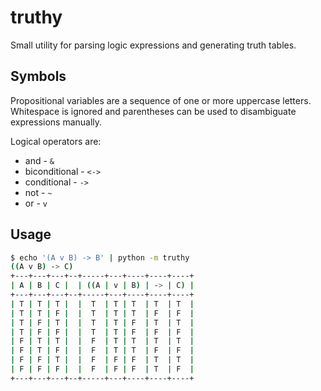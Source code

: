 truthy
======

Small utility for parsing logic expressions and generating truth tables.


Symbols
------
Propositional variables are a sequence of one or more uppercase letters.
Whitespace is ignored and parentheses can be used to disambiguate expressions manually.

Logical operators are:
  * and - `&`
  * biconditional - `<->`
  * conditional - `->`
  * not - `~`
  * or - `v`

Usage
------

```bash
$ echo '(A v B) -> B' | python -m truthy
((A v B) -> C)
+---+---+---+--+-----+---+----+----+----+
| A | B | C |  | ((A | v | B) | -> | C) |
+---+---+---+--+-----+---+----+----+----+
| T | T | T |  |  T  | T | T  | T  | T  |
| T | T | F |  |  T  | T | T  | F  | F  |
| T | F | T |  |  T  | T | F  | T  | T  |
| T | F | F |  |  T  | T | F  | F  | F  |
| F | T | T |  |  F  | T | T  | T  | T  |
| F | T | F |  |  F  | T | T  | F  | F  |
| F | F | T |  |  F  | F | F  | T  | T  |
| F | F | F |  |  F  | F | F  | T  | F  |
+---+---+---+--+-----+---+----+----+----+
```
